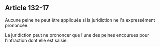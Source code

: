 Article 132-17
----
Aucune peine ne peut être appliquée si la juridiction ne l'a expressément
prononcée.

La juridiction peut ne prononcer que l'une des peines encourues pour
l'infraction dont elle est saisie.
